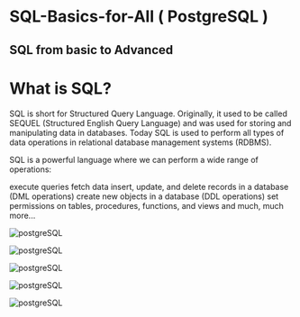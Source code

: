 #  SQL-Basics-for-All   ( PostgreSQL ) 
## SQL from basic to Advanced

# What is SQL? </br>
SQL is short for Structured Query Language. Originally, it used to be called SEQUEL (Structured English Query Language) and was used for storing and manipulating data in databases. Today SQL is used to perform all types of data operations in relational database management systems (RDBMS).

SQL is a powerful language where we can perform a wide range of operations:

execute queries
fetch data
insert, update, and delete records in a database (DML operations)
create new objects in a database (DDL operations)
set permissions on tables, procedures, functions, and views
and much, much more...

 ![postgreSQL](https://github.com/Syed-Moinuddin2025/SQL-Basics-for-All/blob/main/images/PostgreSQL-Features.png)
 
![postgreSQL](https://github.com/Syed-Moinuddin2025/SQL-Basics-for-All/blob/main/images/PostgreSQLCheatSheet-0.png)

![postgreSQL](https://github.com/Syed-Moinuddin2025/SQL-Basics-for-All/blob/main/images/PostgreSQLCheatSheet-1.png)

![postgreSQL](https://github.com/Syed-Moinuddin2025/SQL-Basics-for-All/blob/main/images/PostgreSQLCheatSheet-2.png)

![postgreSQL](https://github.com/Syed-Moinuddin2025/SQL-Basics-for-All/blob/main/images/PostgreSQLCheatSheet-3.png)
 

 

